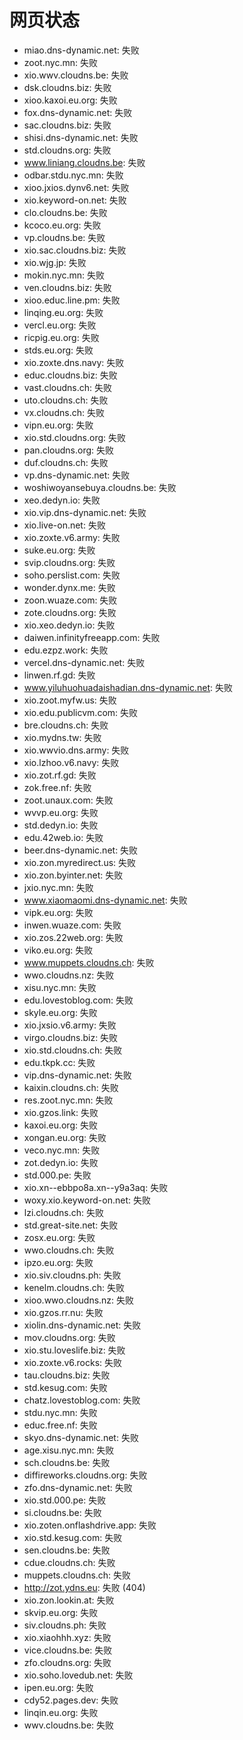# 网页状态
- miao.dns-dynamic.net: 失败
- zoot.nyc.mn: 失败
- xio.wwv.cloudns.be: 失败
- dsk.cloudns.biz: 失败
- xioo.kaxoi.eu.org: 失败
- fox.dns-dynamic.net: 失败
- sac.cloudns.biz: 失败
- shisi.dns-dynamic.net: 失败
- std.cloudns.org: 失败
- www.liniang.cloudns.be: 失败
- odbar.stdu.nyc.mn: 失败
- xioo.jxios.dynv6.net: 失败
- xio.keyword-on.net: 失败
- clo.cloudns.be: 失败
- kcoco.eu.org: 失败
- vp.cloudns.be: 失败
- xio.sac.cloudns.biz: 失败
- xio.wjg.jp: 失败
- mokin.nyc.mn: 失败
- ven.cloudns.biz: 失败
- xioo.educ.line.pm: 失败
- linqing.eu.org: 失败
- vercl.eu.org: 失败
- ricpig.eu.org: 失败
- stds.eu.org: 失败
- xio.zoxte.dns.navy: 失败
- educ.cloudns.biz: 失败
- vast.cloudns.ch: 失败
- uto.cloudns.ch: 失败
- vx.cloudns.ch: 失败
- vipn.eu.org: 失败
- xio.std.cloudns.org: 失败
- pan.cloudns.org: 失败
- duf.cloudns.ch: 失败
- vp.dns-dynamic.net: 失败
- woshiwoyansebuya.cloudns.be: 失败
- xeo.dedyn.io: 失败
- xio.vip.dns-dynamic.net: 失败
- xio.live-on.net: 失败
- xio.zoxte.v6.army: 失败
- suke.eu.org: 失败
- svip.cloudns.org: 失败
- soho.perslist.com: 失败
- wonder.dynx.me: 失败
- zoon.wuaze.com: 失败
- zote.cloudns.org: 失败
- xio.xeo.dedyn.io: 失败
- daiwen.infinityfreeapp.com: 失败
- edu.ezpz.work: 失败
- vercel.dns-dynamic.net: 失败
- linwen.rf.gd: 失败
- www.yiluhuohuadaishadian.dns-dynamic.net: 失败
- xio.zoot.myfw.us: 失败
- xio.edu.publicvm.com: 失败
- bre.cloudns.ch: 失败
- xio.mydns.tw: 失败
- xio.wwvio.dns.army: 失败
- xio.lzhoo.v6.navy: 失败
- xio.zot.rf.gd: 失败
- zok.free.nf: 失败
- zoot.unaux.com: 失败
- wvvp.eu.org: 失败
- std.dedyn.io: 失败
- edu.42web.io: 失败
- beer.dns-dynamic.net: 失败
- xio.zon.myredirect.us: 失败
- xio.zon.byinter.net: 失败
- jxio.nyc.mn: 失败
- www.xiaomaomi.dns-dynamic.net: 失败
- vipk.eu.org: 失败
- inwen.wuaze.com: 失败
- xio.zos.22web.org: 失败
- viko.eu.org: 失败
- www.muppets.cloudns.ch: 失败
- wwo.cloudns.nz: 失败
- xisu.nyc.mn: 失败
- edu.lovestoblog.com: 失败
- skyle.eu.org: 失败
- xio.jxsio.v6.army: 失败
- virgo.cloudns.biz: 失败
- xio.std.cloudns.ch: 失败
- edu.tkpk.cc: 失败
- vip.dns-dynamic.net: 失败
- kaixin.cloudns.ch: 失败
- res.zoot.nyc.mn: 失败
- xio.gzos.link: 失败
- kaxoi.eu.org: 失败
- xongan.eu.org: 失败
- veco.nyc.mn: 失败
- zot.dedyn.io: 失败
- std.000.pe: 失败
- xio.xn--ebbpo8a.xn--y9a3aq: 失败
- woxy.xio.keyword-on.net: 失败
- lzi.cloudns.ch: 失败
- std.great-site.net: 失败
- zosx.eu.org: 失败
- wwo.cloudns.ch: 失败
- ipzo.eu.org: 失败
- xio.siv.cloudns.ph: 失败
- kenelm.cloudns.ch: 失败
- xioo.wwo.cloudns.nz: 失败
- xio.gzos.rr.nu: 失败
- xiolin.dns-dynamic.net: 失败
- mov.cloudns.org: 失败
- xio.stu.loveslife.biz: 失败
- xio.zoxte.v6.rocks: 失败
- tau.cloudns.biz: 失败
- std.kesug.com: 失败
- chatz.lovestoblog.com: 失败
- stdu.nyc.mn: 失败
- educ.free.nf: 失败
- skyo.dns-dynamic.net: 失败
- age.xisu.nyc.mn: 失败
- sch.cloudns.be: 失败
- diffireworks.cloudns.org: 失败
- zfo.dns-dynamic.net: 失败
- xio.std.000.pe: 失败
- si.cloudns.be: 失败
- xio.zoten.onflashdrive.app: 失败
- xio.std.kesug.com: 失败
- sen.cloudns.be: 失败
- cdue.cloudns.ch: 失败
- muppets.cloudns.ch: 失败
- http://zot.ydns.eu: 失败 (404)
- xio.zon.lookin.at: 失败
- skvip.eu.org: 失败
- siv.cloudns.ph: 失败
- xio.xiaohhh.xyz: 失败
- vice.cloudns.be: 失败
- zfo.cloudns.org: 失败
- xio.soho.lovedub.net: 失败
- ipen.eu.org: 失败
- cdy52.pages.dev: 失败
- linqin.eu.org: 失败
- wwv.cloudns.be: 失败
